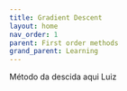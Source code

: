```yaml
---
title: Gradient Descent
layout: home
nav_order: 1
parent: First order methods
grand_parent: Learning
---
```


<p align = "justify">
Método da descida aqui Luiz
</p>